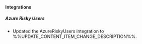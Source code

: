 
#### Integrations

##### Azure Risky Users

- Updated the AzureRiskyUsers integration to %%UPDATE_CONTENT_ITEM_CHANGE_DESCRIPTION%%.
